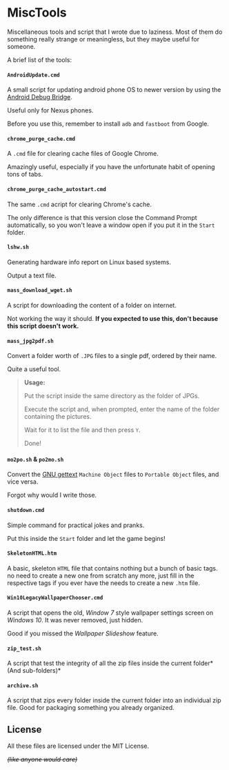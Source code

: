 # MiscTools

Miscellaneous tools and script that I wrote due to laziness. Most of them do something really strange or meaningless, but they maybe useful for someone.

A brief list of the tools:

#### `AndroidUpdate.cmd`
A small script for updating android phone OS to newer version by using the [Android Debug Bridge](https://developer.android.com/studio/command-line/adb.html).

Useful only for Nexus phones.

Before you use this, remember to install ```adb``` and ```fastboot``` from Google.

#### `chrome_purge_cache.cmd`
A `.cmd` file for clearing cache files of Google Chrome.

Amazingly useful, especially if you have the unfortunate habit of opening tons of tabs.

#### `chrome_purge_cache_autostart.cmd`
The same `.cmd` acript for clearing Chrome's cache.

The only difference is that this version close the Command Prompt automatically, so you won't leave a window open if you put it in the `Start` folder.

#### `lshw.sh`
Generating hardware info report on Linux based systems.

Output a text file.

#### `mass_download_wget.sh`

A script for downloading the content of a folder on internet.

Not working the way it should. **If you expected to use this, don't because this script doesn't work.**

#### `mass_jpg2pdf.sh`
Convert a folder worth of ```.JPG``` files to a single pdf, ordered by their name.

Quite a useful tool.

>**Usage:** 
>
>Put the script inside the same directory as the folder of JPGs.
>
>Execute the script and, when prompted, enter the name of the folder containing the pictures.
>
>Wait for it to list the file and then press `Y`.
>
>Done!

#### `mo2po.sh` & `po2mo.sh`
Convert the [GNU gettext](https://en.wikipedia.org/wiki/Gettext) `Machine Object` files to `Portable Object` files, and vice versa.

Forgot why would I write those.


#### `shutdown.cmd`
Simple command for practical jokes and pranks.

Put this inside the `Start` folder and let the game begins!

#### `SkeletonHTML.htm`
A basic, skeleton `HTML` file that contains nothing but a bunch of basic tags. no need to create a new one from scratch any more, just fill in the respective tags if you ever have the needs to create a new `.htm` file.

#### `Win10LegacyWallpaperChooser.cmd`
A script that opens the old, *Window 7* style wallpaper settings screen on *Windows 10*. It was never removed, just hidden.

Good if you missed the *Wallpaper Slideshow* feature.

#### `zip_test.sh`
A script that test the integrity of all the zip files inside the current folder*(And sub-folders)*

#### `archive.sh`
A script that zips every folder inside the current folder into an individual zip file. Good for packaging something you already organized.

## License

All these files are licensed under the MIT License. 

~~*(like anyone would care)*~~

